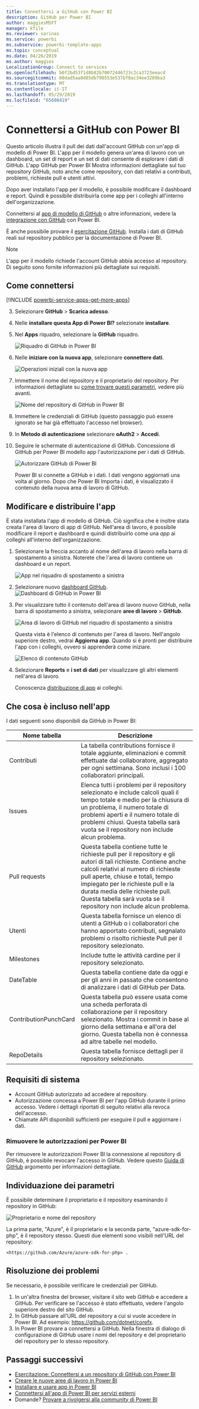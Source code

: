 ```yaml
---
title: Connettersi a GitHub con Power BI
description: GitHub per Power BI
author: maggiesMSFT
manager: kfile
ms.reviewer: sarinas
ms.service: powerbi
ms.subservice: powerbi-template-apps
ms.topic: conceptual
ms.date: 04/26/2019
ms.author: maggies
LocalizationGroup: Connect to services
ms.openlocfilehash: b0f2bd53f1d8b82b70072446723c2ca3723eeacd
ms.sourcegitcommit: 60dad5aa0d85db790553e537bf8ac34ee3289ba3
ms.translationtype: MT
ms.contentlocale: it-IT
ms.lasthandoff: 05/29/2019
ms.locfileid: "65608419"
---
```

# <a name="connect-to-github-with-power-bi"></a>Connettersi a GitHub con Power BI
Questo articolo illustra il pull dei dati dall'account GitHub con un'app di modello di Power BI. L'app per il modello genera un'area di lavoro con un dashboard, un set di report e un set di dati consente di esplorare i dati di GitHub. L'app GitHub per Power BI Mostra informazioni dettagliate sul tuo repository GitHub, noto anche come repository, con dati relativi a contributi, problemi, richieste pull e utenti attivi.

Dopo aver installato l'app per il modello, è possibile modificare il dashboard e report. Quindi è possibile distribuirla come app per i colleghi all'interno dell'organizzazione.

Connettersi al [app di modello di GitHub](https://app.powerbi.com/getdata/services/github) o altre informazioni, vedere la [integrazione con GitHub](https://powerbi.microsoft.com/integrations/github) con Power BI.

È anche possibile provare il [esercitazione GitHub](service-tutorial-connect-to-github.md). Installa i dati di GitHub reali sul repository pubblico per la documentazione di Power BI.

>[!NOTE]
>L'app per il modello richiede l'account GitHub abbia accesso al repository. Di seguito sono fornite informazioni più dettagliate sui requisiti.

## <a name="how-to-connect"></a>Come connettersi
[!INCLUDE [powerbi-service-apps-get-more-apps](./includes/powerbi-service-apps-get-more-apps.md)]
   
3. Selezionare **GitHub** \> **Scarica adesso**.
4. Nelle **installare questa App di Power BI?** selezionate **installare**.
4. Nel **Apps** riquadro, selezionare la **GitHub** riquadro.

    ![Riquadro di GitHub in Power BI](media/service-connect-to-github/power-bi-github-tile.png)

6. Nelle **iniziare con la nuova app**, selezionare **connettere dati**.

    ![Operazioni iniziali con la nuova app](media/service-tutorial-connect-to-github/power-bi-github-app-tutorial-connect-data.png)

5. Immettere il nome del repository e il proprietario del repository. Per informazioni dettagliate su [come trovare questi parametri](#FindingParams), vedere più avanti.
   
    ![Nome del repository di GitHub in Power BI](media/service-tutorial-connect-to-github/power-bi-github-app-tutorial-connect.png)

5. Immettere le credenziali di GitHub (questo passaggio può essere ignorato se hai già effettuato l'accesso nel browser). 
6. In **Metodo di autenticazione** selezionare **oAuth2** \> **Accedi**. 
7. Seguire le schermate di autenticazione di GitHub. Concessione di GitHub per Power BI modello app l'autorizzazione per i dati di GitHub.
   
   ![Autorizzare GitHub di Power BI](media/service-connect-to-github/github_authorize.png)
   
    Power BI si connette a GitHub e i dati.  I dati vengono aggiornati una volta al giorno. Dopo che Power BI Importa i dati, è visualizzato il contenuto della nuova area di lavoro di GitHub.

## <a name="modify-and-distribute-your-app"></a>Modificare e distribuire l'app

È stata installata l'app di modello di GitHub. Ciò significa che è inoltre stata creata l'area di lavoro di app di GitHub. Nell'area di lavoro, è possibile modificare il report e dashboard e quindi distribuirlo come una *app* ai colleghi all'interno dell'organizzazione. 

1. Selezionare la freccia accanto al nome dell'area di lavoro nella barra di spostamento a sinistra. Noterete che l'area di lavoro contiene un dashboard e un report.

    ![App nel riquadro di spostamento a sinistra](media/service-tutorial-connect-to-github/power-bi-github-app-tutorial-left-nav-expanded.png)

8. Selezionare nuovo [dashboard GitHub](https://powerbi.microsoft.com/integrations/github).    
    ![Dashboard di GitHub in Power BI](media/service-tutorial-connect-to-github/power-bi-github-app-tutorial-new-dashboard.png)

3. Per visualizzare tutto il contenuto dell'area di lavoro nuovo GitHub, nella barra di spostamento a sinistra, selezionare **aree di lavoro** > **GitHub**.
 
   ![Area di lavoro di GitHub nel riquadro di spostamento a sinistra](media/service-connect-to-github/power-bi-github-left-nav.png)

    Questa vista è l'elenco di contenuto per l'area di lavoro. Nell'angolo superiore destro, vedrai **Aggiorna app**. Quando si è pronti per distribuire l'app con i colleghi, ovvero si apprenderà come iniziare. 

    ![Elenco di contenuto GitHub](media/service-connect-to-github/power-bi-github-content-list.png)

2. Selezionare **Reports** e **i set di dati** per visualizzare gli altri elementi nell'area di lavoro.

    Conoscenza [distribuzione di app](service-create-distribute-apps.md) ai colleghi.

## <a name="whats-included-in-the-app"></a>Che cosa è incluso nell'app
I dati seguenti sono disponibili da GitHub in Power BI:     

| Nome tabella | Descrizione |
| --- | --- |
| Contributi |La tabella contributions fornisce il totale aggiunte, eliminazioni e commit effettuate dal collaboratore, aggregato per ogni settimana. Sono inclusi i 100 collaboratori principali. |
| Issues |Elenca tutti i problemi per il repository selezionato e include calcoli quali il tempo totale e medio per la chiusura di un problema, il numero totale di problemi aperti e il numero totale di problemi chiusi. Questa tabella sarà vuota se il repository non include alcun problema. |
| Pull requests |Questa tabella contiene tutte le richieste pull per il repository e gli autori di tali richieste. Contiene anche calcoli relativi al numero di richieste pull aperte, chiuse e totali, tempo impiegato per le richieste pull e la durata media delle richieste pull. Questa tabella sarà vuota se il repository non include alcun problema. |
| Utenti |Questa tabella fornisce un elenco di utenti a GitHub o i collaboratori che hanno apportato contributi, segnalato problemi o risolto richieste Pull per il repository selezionato. |
| Milestones |Include tutte le attività cardine per il repository selezionato. |
| DateTable |Questa tabella contiene date da oggi e per gli anni in passato che consentono di analizzare i dati di GitHub per Data. |
| ContributionPunchCard |Questa tabella può essere usata come una scheda perforata di collaborazione per il repository selezionato. Mostra i commit in base al giorno della settimana e all'ora del giorno. Questa tabella non è connessa ad altre tabelle nel modello. |
| RepoDetails |Questa tabella fornisce dettagli per il repository selezionato. |

## <a name="system-requirements"></a>Requisiti di sistema
* Account GitHub autorizzato ad accedere al repository.  
* Autorizzazione concessa a Power BI per l'app GitHub durante il primo accesso. Vedere i dettagli riportati di seguito relativi alla revoca dell'accesso.  
* Chiamate API disponibili sufficienti per eseguire il pull e aggiornare i dati.  

### <a name="de-authorize-power-bi"></a>Rimuovere le autorizzazioni per Power BI
Per rimuovere le autorizzazioni Power BI la connessione al repository di GitHub, è possibile revocare l'accesso in GitHub. Vedere questo [Guida di GitHub](https://help.github.com/articles/keeping-your-ssh-keys-and-application-access-tokens-safe/#reviewing-your-authorized-applications-oauth) argomento per informazioni dettagliate.

<a name="FindingParams"></a>
## <a name="finding-parameters"></a>Individuazione dei parametri
È possibile determinare il proprietario e il repository esaminando il repository in GitHub:

![Proprietario e nome del repository](media/service-connect-to-github/github_ownerrepo.png)

La prima parte, "Azure", è il proprietario e la seconda parte, "azure-sdk-for-php", è il repository stesso.  Questi due elementi sono visibili nell'URL del repository:

    <https://github.com/Azure/azure-sdk-for-php> .

## <a name="troubleshooting"></a>Risoluzione dei problemi
Se necessario, è possibile verificare le credenziali per GitHub.  

1. In un'altra finestra del browser, visitare il sito web GitHub e accedere a GitHub. Per verificare se l'accesso è stato effettuato, vedere l'angolo superiore destro del sito GitHub.    
2. In GitHub passare all'URL del repository a cui si vuole accedere in Power BI. Ad esempio: https://github.com/dotnet/corefx.  
3. In Power BI provare a connettersi a GitHub. Nella finestra di dialogo di configurazione di GitHub usare i nomi del repository e del proprietario del repository per lo stesso repository.  

## <a name="next-steps"></a>Passaggi successivi

* [Esercitazione: Connettersi a un repository di GitHub con Power BI](service-tutorial-connect-to-github.md)
* [Creare le nuove aree di lavoro in Power BI](service-create-the-new-workspaces.md)
* [Installare e usare app in Power BI](consumer/end-user-apps.md)
* [Connettersi all'app di Power BI per servizi esterni](service-connect-to-services.md)
* Domande? [Provare a rivolgersi alla community di Power BI](http://community.powerbi.com/)

